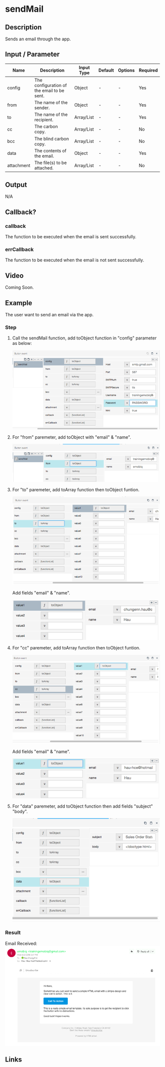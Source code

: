 #  sendMail

## Description

Sends an email through the app.

## Input / Parameter

| Name | Description | Input Type | Default | Options | Required |
| ------ | ------ | ------ | ------ | ------ | ------ |
| config | The configuration of the email to be sent. | Object | - | - | Yes |
| from | The name of the sender. | Object | - | - | Yes |
| to | The name of the recipient. | Array/List | - | - | Yes |
| cc | The carbon copy. | Array/List | - | - | No |
| bcc | The blind carbon copy. | Array/List | - | - | No |
| data | The contents of the email. | Object | - | - | Yes |
| attachment | The file(s) to be attached. | Array/List | - | - | No |

## Output

N/A

## Callback?

### callback

The function to be executed when the email is sent successfully.

### errCallback

The function to be executed when the email is not sent successfully.

## Video

Coming Soon.

<!-- Format: [![Video]({image-path}?raw=true)]({url-link}) -->

## Example

The user want to send an email via the app.

### Step

1. Call the sendMail function, add toObject function in "config" parameter as below:

    ![](../../../../document/function/App/sendMail/sendMail-step-1.png?raw=true)

2. For "from" paremeter, add toObject with "email" & "name".

    ![](../../../../document/function/App/sendMail/sendMail-step-2.png?raw=true)

3. For "to" paremeter, add toArray function then toObject funtion.

    ![](../../../../document/function/App/sendMail/sendMail-step-3.png?raw=true)

    Add fields "email" & "name".

    ![](../../../../document/function/App/sendMail/sendMail-step-5.png?raw=true)

4. For "cc" paremeter, add toArray function then toObject funtion.
   
    ![](../../../../document/function/App/sendMail/sendMail-step-4.png?raw=true)

    Add fields "email" & "name".

    ![](../../../../document/function/App/sendMail/sendMail-step-6.png?raw=true)

5. For "data" paremeter, add toObject function then add fields "subject" "body". 

    ![](../../../../document/function/App/sendMail/sendMail-step-7.png?raw=true)
    
### Result

Email Received:
![](../../../../document/function/App/sendMail/sendMail-result-1.png?raw=true)

## Links
